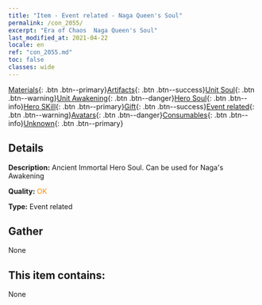 ```yaml
---
title: "Item - Event related - Naga Queen's Soul"
permalink: /con_2055/
excerpt: "Era of Chaos  Naga Queen's Soul"
last_modified_at: 2021-04-22
locale: en
ref: "con_2055.md"
toc: false
classes: wide
---
```

 [Materials](/Items/){: .btn .btn--primary}[Artifacts](/Items/Artifacts/){: .btn .btn--success}[Unit Soul](/Items/UnitSoul/){: .btn .btn--warning}[Unit Awakening](/Items/UnitAwakening/){: .btn .btn--danger}[Hero Soul](/Items/HeroSoul/){: .btn .btn--info}[Hero SKill](/Items/HeroSkill/){: .btn .btn--primary}[Gift](/Items/Gift/){: .btn .btn--success}[Event related](/Items/Events/){: .btn .btn--warning}[Avatars](/Items/Avatars/){: .btn .btn--danger}[Consumables](/Items/Consumables/){: .btn .btn--info}[Unknown](/Items/Unknown/){: .btn .btn--primary}

## Details
 **Description:** Ancient Immortal Hero Soul. Can be used for Naga's Awakening

 **Quality:** <span style="color: #FF8C00">OK</span>

 **Type:** Event related

## Gather

  None

## This item contains:

  None

